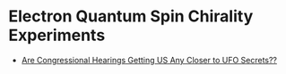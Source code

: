 # Electron Quantum Spin Chirality Experiments
- [Are Congressional Hearings Getting US Any Closer to UFO Secrets??](https://youtu.be/beAuAsX3_E0)
